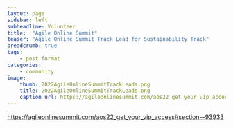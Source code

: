 ```yaml
---
layout: page
sidebar: left
subheadline: Volunteer
title:  "Agile Online Summit"
teaser: "Agile Online Summit Track Lead for Sustainability Track"
breadcrumb: true
tags:
    - post format
categories:
    - community
image:
    thumb: 2022AgileOnlineSummitTrackLeads.png
    title: 2022AgileOnlineSummitTrackLeads.png
    caption_url: https://agileonlinesummit.com/aos22_get_your_vip_access#section--93933
---
```

<a target="new" href="https://agileonlinesummit.com/aos22_get_your_vip_access#section--93933">https://agileonlinesummit.com/aos22_get_your_vip_access#section--93933</a>

